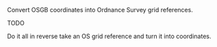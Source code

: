 Convert OSGB coordinates into Ordnance Survey grid references.

TODO

Do it all in reverse take an OS grid reference and turn it into coordinates.